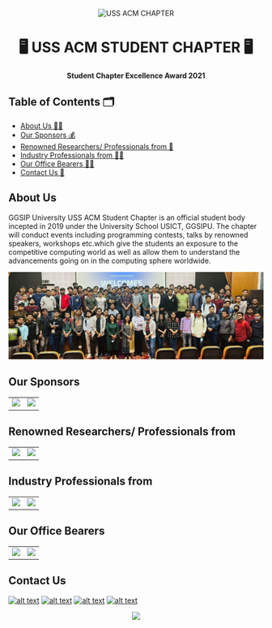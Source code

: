 <div align="center">
  <br>
  <img alt="USS ACM CHAPTER" src="https://usict.acm.org/assets/images/acm1.png" height = "200px">
  <h1>🖥️ USS ACM STUDENT CHAPTER 🖥️</h1>
  <strong>Student Chapter Excellence Award 2021</strong>
</div>

## Table of Contents 🗂️
- [About Us 🧑‍💼](#about-us)
- [Our Sponsors 💰](#our-sponsors)
- [Renowned Researchers/ Professionals from 🏫](#renowned-researchers--professionals-from)
- [Industry Professionals from 👩‍💻](#industry-professionals-from)
- [Our Office Bearers 🧑‍💼](#our-office-bearers)
- [Contact Us 📱](#contact-us)

## About Us
GGSIP University USS ACM Student Chapter is an official student body incepted in 2019 under the University School USICT, GGSIPU. The chapter will conduct events including programming contests, talks by renowned speakers, workshops etc.which give the students an exposure to the competitive computing world as well as allow them to understand the advancements going on in the computing sphere worldwide.

<img src = "https://github.com/jd-Kdcgc/Readme-competition/blob/main/carousel-img-2.jpeg">

## Our Sponsors 
<table>
  <tr>
    <td>
     <img src = "https://qph.cf2.quoracdn.net/main-qimg-93b60fd5cf9888c96a1e02622806d561" height = "100px">
     </td>
     <td>
     <img src = "https://i.pinimg.com/originals/ee/20/74/ee2074960cfd0aca019fea0bbc3889de.png" height = "100px">
     </td>
   </tr>
 </table>
 
 ## Renowned Researchers/ Professionals from
 <table>
  <tr>
    <td>
     <img src = "https://pbs.twimg.com/profile_images/908031240439136257/PirFgcVZ_400x400.jpg" height = "100px">
     </td>
     <td>
     <img src = "https://www.iiitd.ac.in/sites/default/files/images/logo/style1colormid.png" height = "100px">
     </td>
   </tr>
 </table>
 
 ## Industry Professionals from 
  <table>
  <tr>
    <td>
     <img src = "https://i.pinimg.com/originals/01/ca/da/01cada77a0a7d326d85b7969fe26a728.jpg" height = "100px">
     </td>
     <td>
     <img src = "https://www.top-employers.com/contentassets/ed7e1b2cb1fd40cab269b2f1839ce5ce/oid00d200000000wi7ids0683y00000jvywbda3y000000iazmsgikkcyh5cad4etln20g6hz3b1gdurj453kqqoqlxgaaspdffalse3?format=jpeg&bgcolor=white&quality=75&height=75" height = "100px">
     </td>
   </tr>
 </table>
 
 ## Our Office Bearers 
 <table>
  <tr>
    <td>
     <img src = "https://usict.acm.org/assets/images/team/harshGoyal.png" height = "100px">
     </td>
     <td>
     <img src = "https://usict.acm.org/assets/images/team/anurag.jpg" height = "100px">
     </td>
   </tr>
 </table>
 
 ## Contact Us 
 [![alt text][1.1]][1]
[![alt text][2.1]][2]
[![alt text][3.1]][3]
[![alt text][4.1]][4]

[1.1]: http://i.imgur.com/tXSoThF.png 
[2.1]: http://i.imgur.com/P3YfQoD.png 
[3.1]: http://i.imgur.com/yCsTjba.png 
[4.1]: http://i.imgur.com/YckIOms.png 

[1]: https://twitter.com/acmusict
[2]: https://www.facebook.com/acmusict/
[3]: https://plus.google.com/+CarlSednaoui
[4]: http://carlsed.tumblr.com
 
 <div align = "center">
 <img src = "https://usict.acm.org/assets/images/outstanding-website.png">
 </div>

